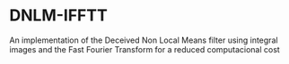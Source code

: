 # DNLM-IFFTT
An implementation of the Deceived Non Local Means filter using integral images and the Fast Fourier Transform for a reduced computacional cost
